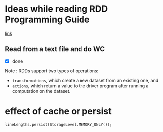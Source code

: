 # Ideas while reading RDD Programming Guide
[link](https://spark.apache.org/docs/3.5.4/rdd-programming-guide.html)

## Read from a text file and do WC
- [x] done

Note
: RDDs support two types of operations:

- `transformations`, which create a new dataset from an existing one, and 
- `actions`, which return a value to the driver program after running a computation on the dataset.

# effect of cache or persist

`lineLengths.persist(StorageLevel.MEMORY_ONLY());`
